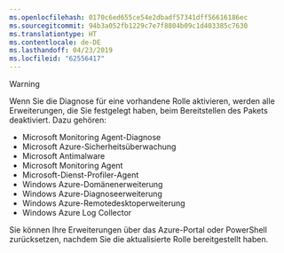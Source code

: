 ```yaml
---
ms.openlocfilehash: 0170c6ed655ce54e2dbadf57341dff56616186ec
ms.sourcegitcommit: 94b3a052fb1229c7e7f8804b09c1d403385c7630
ms.translationtype: HT
ms.contentlocale: de-DE
ms.lasthandoff: 04/23/2019
ms.locfileid: "62556417"
---
```

> [!WARNING]
> Wenn Sie die Diagnose für eine vorhandene Rolle aktivieren, werden alle Erweiterungen, die Sie festgelegt haben, beim Bereitstellen des Pakets deaktiviert. Dazu gehören:
>
> * Microsoft Monitoring Agent-Diagnose
> * Microsoft Azure-Sicherheitsüberwachung
> * Microsoft Antimalware                 
> * Microsoft Monitoring Agent
> * Microsoft-Dienst-Profiler-Agent      
> * Windows Azure-Domänenerweiterung        
> * Windows Azure-Diagnoseerweiterung   
> * Windows Azure-Remotedesktoperweiterung
> * Windows Azure Log Collector
>
> Sie können Ihre Erweiterungen über das Azure-Portal oder PowerShell zurücksetzen, nachdem Sie die aktualisierte Rolle bereitgestellt haben.
>